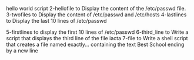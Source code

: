 hello world script
2-hellofile to Display the content of the /etc/passwd file.
3-twofiles to Display the content of /etc/passwd and /etc/hosts
4-lastlines to Display the last 10 lines of /etc/passwd


5-firstlines to display the first 10 lines of /etc/passwd
6-third_line to Write a script that displays the third line of the file iacta
7-file to Write a shell script that creates a file named exactly... containing the text Best School ending by a new line
